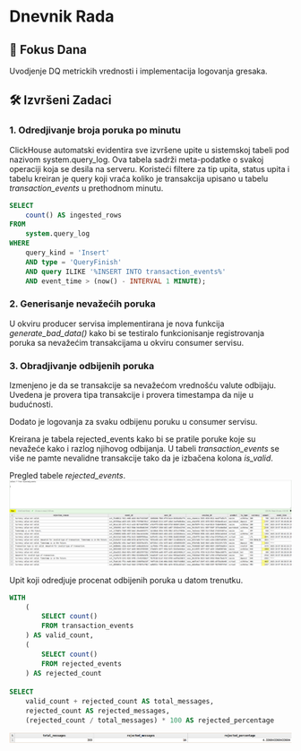 # Dnevnik Rada 
## 🎯 Fokus Dana 
Uvodjenje DQ metrickih vrednosti i implementacija logovanja gresaka.

## 🛠 Izvršeni Zadaci
### 1. Odredjivanje broja poruka po minutu
ClickHouse automatski evidentira sve izvršene upite u sistemskoj tabeli pod nazivom system.query_log. Ova tabela sadrži meta-podatke o svakoj operaciji koja se desila na serveru. Koristeći filtere za tip upita, status upita i tabelu kreiran je query koji vraća koliko je transakcija upisano u tabelu *transaction_events* u prethodnom minutu.

```sql
SELECT
    count() AS ingested_rows
FROM
    system.query_log
WHERE
    query_kind = 'Insert'
    AND type = 'QueryFinish'
    AND query ILIKE '%INSERT INTO transaction_events%' 
    AND event_time > (now() - INTERVAL 1 MINUTE);
```
### 2. Generisanje nevažećih poruka
U okviru producer servisa implementirana je nova funkcija *generate_bad_data()* kako bi se testiralo funkcionisanje registrovanja poruka sa nevažećim transakcijama u okviru consumer servisu.

### 3. Obradjivanje odbijenih poruka
Izmenjeno je da se transakcije sa nevažećom vrednošću valute odbijaju. Uvedena je provera tipa transakcije i provera timestampa da nije u budućnosti.

Dodato je logovanja za svaku odbijenu poruku u consumer servisu. 

Kreirana je tabela rejected_events kako bi se pratile poruke koje su nevažeće kako i razlog njihovog odbijanja. U tabeli *transaction_events* se više ne pamte nevalidne transakcije tako da je izbačena kolona *is_valid*.

Pregled tabele *rejected_events*.
![rejected_events tabela](assets/oct_07_rejected_events_table.png)

Upit koji odredjuje procenat odbijenih poruka u datom trenutku.
``` sql 
WITH
    (
        SELECT count()
        FROM transaction_events
    ) AS valid_count,
    (
        SELECT count()
        FROM rejected_events
    ) AS rejected_count
    
SELECT
    valid_count + rejected_count AS total_messages,
    rejected_count AS rejected_messages,
    (rejected_count / total_messages) * 100 AS rejected_percentage
```
![Procenat odbijenih poruka](assets/oct_07_perc_rejected.png)






